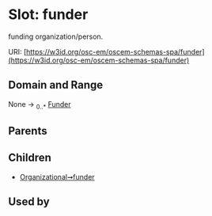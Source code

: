 
# Slot: funder

funding organization/person.

URI: [https://w3id.org/osc-em/oscem-schemas-spa/funder](https://w3id.org/osc-em/oscem-schemas-spa/funder)


## Domain and Range

None &#8594;  <sub>0..\*</sub> [Funder](Funder.md)

## Parents


## Children

 *  [Organizational➞funder](Organizational_funder.md)

## Used by


